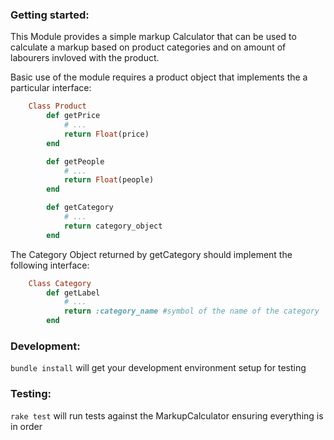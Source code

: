 ### Getting started:
This Module provides a simple markup Calculator that can be used to calculate a markup based on product categories and on amount of labourers invloved with the product.

Basic use of the module requires a product object that implements the a particular interface:
```ruby
    Class Product
        def getPrice
            # ...
            return Float(price)
        end

        def getPeople
            # ...
            return Float(people)
        end

        def getCategory
            # ...
            return category_object
        end
```

The Category Object returned by getCategory should implement the following interface:
```ruby
    Class Category
        def getLabel
            # ...
            return :category_name #symbol of the name of the category
        end
```

### Development:
`bundle install` will get your development environment setup for testing

### Testing:
`rake test` will run tests against the MarkupCalculator ensuring everything is in order
